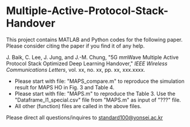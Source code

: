 # Multiple-Active-Protocol-Stack-Handover

This project contains MATLAB and Python codes for the following paper. Please consider citing the paper if you find it of any help.

J. Baik, C. Lee, J. Jung, and J.-M. Chung, "5G mmWave Multiple Active Protocol Stack Optimized Deep Learning Handover," *IEEE Wireless Communications Letters*, vol. xx, no. xx, pp. xx, xxx.xxxx.

* Please start with file: "MAPS_compare.m" to reproduce the simulation result for MAPS HO in Fig. 3 and Table 4.
* Please start with file: "MAPS.m" to reproduce the Table 3. Use the "Dataframe_l1_special.csv" file from "MAPS.m" as input of "???" file.
* All other (function) files are called in the above files.

Please direct all questions/inquires to standard100@yonsei.ac.kr
